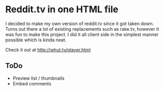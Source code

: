# Reddit.tv in one HTML file
I decided to make my own version of reddit.tv since it got taken down. Turns out there a lot of existing replacements such as rake.tv, however it was fun to make this project. I did it all client side in the simplest manner possible which is kinda neat.

Check it out at http://whut.tv/player.html

## ToDo
* Preview list / thumbnails
* Embed comments 
